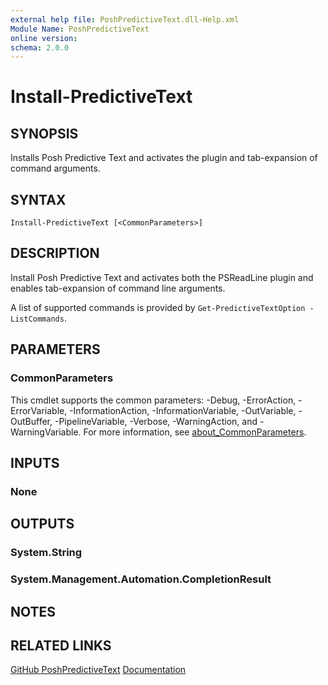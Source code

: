 ```yaml
---
external help file: PoshPredictiveText.dll-Help.xml
Module Name: PoshPredictiveText
online version:
schema: 2.0.0
---
```


# Install-PredictiveText

## SYNOPSIS

Installs Posh Predictive Text and activates the plugin and tab-expansion of command arguments.

## SYNTAX

```
Install-PredictiveText [<CommonParameters>]
```

## DESCRIPTION

Install Posh Predictive Text and activates both the PSReadLine plugin and enables tab-expansion
of command line arguments.

A list of supported commands is provided by `Get-PredictiveTextOption -ListCommands`.

## PARAMETERS

### CommonParameters

This cmdlet supports the common parameters: -Debug, -ErrorAction, -ErrorVariable, -InformationAction, -InformationVariable, -OutVariable, -OutBuffer, -PipelineVariable, -Verbose, -WarningAction, and -WarningVariable. For more information, see [about_CommonParameters](http://go.microsoft.com/fwlink/?LinkID=113216).

## INPUTS

### None

## OUTPUTS

### System.String

### System.Management.Automation.CompletionResult

## NOTES

## RELATED LINKS

[GitHub PoshPredictiveText](https://github.com/DiaAzul/Posh-Predictive-Text)
[Documentation](https://posh-predictive-text.readthedocs.io/en/latest/)
